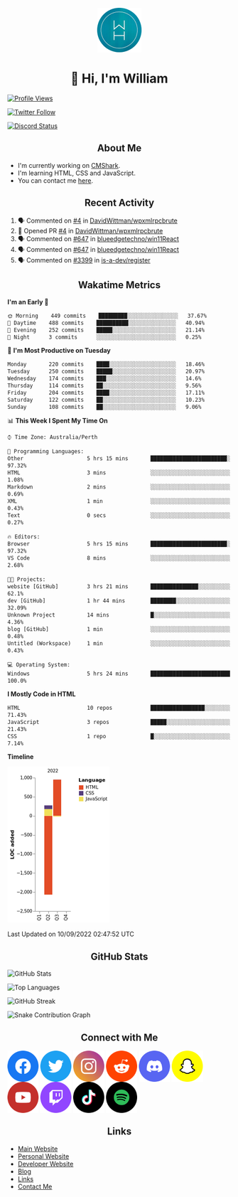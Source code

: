 <p align="center"><img src="https://github.com/williamdavidharrison/williamdavidharrison/blob/main/assets/logo.png" height="100" width="100"></p>

<h1 align="center">👋 Hi, I'm William</h1>

[![Profile Views](https://komarev.com/ghpvc/?username=williamdavidharrison&color=blue&style=for-the-badge)](https://github.com/williamdavidharrison)

[![Twitter Follow](https://img.shields.io/twitter/follow/WDHarrison09?color=1DA1F2&logo=twitter&style=for-the-badge)](https://twitter.com/intent/user?screen_name=wdharrison09)

[![Discord Status](https://dcbadge.vercel.app/api/shield/853158265466257448?theme=discord-inverted)](https://discord.com/users/853158265466257448)

<h2 align="center">About Me</h2>

* I'm currently working on [CMShark](https://github.com/wclarkey/cmshark).
* I'm learning HTML, CSS and JavaScript.
* You can contact me [here](https://contact.williamharrison.me).

<h2 align="center">Recent Activity</h2>

<!--START_SECTION:activity-->
1. 🗣 Commented on [#4](https://github.com/DavidWittman/wpxmlrpcbrute/issues/4) in [DavidWittman/wpxmlrpcbrute](https://github.com/DavidWittman/wpxmlrpcbrute)
2. 💪 Opened PR [#4](https://github.com/DavidWittman/wpxmlrpcbrute/pull/4) in [DavidWittman/wpxmlrpcbrute](https://github.com/DavidWittman/wpxmlrpcbrute)
3. 🗣 Commented on [#647](https://github.com/blueedgetechno/win11React/issues/647) in [blueedgetechno/win11React](https://github.com/blueedgetechno/win11React)
4. 🗣 Commented on [#647](https://github.com/blueedgetechno/win11React/issues/647) in [blueedgetechno/win11React](https://github.com/blueedgetechno/win11React)
5. 🗣 Commented on [#3399](https://github.com/is-a-dev/register/issues/3399) in [is-a-dev/register](https://github.com/is-a-dev/register)
<!--END_SECTION:activity-->

<h2 align="center">Wakatime Metrics</h2>

<!--START_SECTION:waka-->
**I'm an Early 🐤** 

```text
🌞 Morning    449 commits    █████████░░░░░░░░░░░░░░░░   37.67% 
🌆 Daytime    488 commits    ██████████░░░░░░░░░░░░░░░   40.94% 
🌃 Evening    252 commits    █████░░░░░░░░░░░░░░░░░░░░   21.14% 
🌙 Night      3 commits      ░░░░░░░░░░░░░░░░░░░░░░░░░   0.25%

```
📅 **I'm Most Productive on Tuesday** 

```text
Monday       220 commits    ████░░░░░░░░░░░░░░░░░░░░░   18.46% 
Tuesday      250 commits    █████░░░░░░░░░░░░░░░░░░░░   20.97% 
Wednesday    174 commits    ███░░░░░░░░░░░░░░░░░░░░░░   14.6% 
Thursday     114 commits    ██░░░░░░░░░░░░░░░░░░░░░░░   9.56% 
Friday       204 commits    ████░░░░░░░░░░░░░░░░░░░░░   17.11% 
Saturday     122 commits    ██░░░░░░░░░░░░░░░░░░░░░░░   10.23% 
Sunday       108 commits    ██░░░░░░░░░░░░░░░░░░░░░░░   9.06%

```


📊 **This Week I Spent My Time On** 

```text
⌚︎ Time Zone: Australia/Perth

💬 Programming Languages: 
Other                    5 hrs 15 mins       ████████████████████████░   97.32% 
HTML                     3 mins              ░░░░░░░░░░░░░░░░░░░░░░░░░   1.08% 
Markdown                 2 mins              ░░░░░░░░░░░░░░░░░░░░░░░░░   0.69% 
XML                      1 min               ░░░░░░░░░░░░░░░░░░░░░░░░░   0.43% 
Text                     0 secs              ░░░░░░░░░░░░░░░░░░░░░░░░░   0.27%

🔥 Editors: 
Browser                  5 hrs 15 mins       ████████████████████████░   97.32% 
VS Code                  8 mins              ░░░░░░░░░░░░░░░░░░░░░░░░░   2.68%

🐱‍💻 Projects: 
website [GitHub]         3 hrs 21 mins       ███████████████░░░░░░░░░░   62.1% 
dev [GitHub]             1 hr 44 mins        ████████░░░░░░░░░░░░░░░░░   32.09% 
Unknown Project          14 mins             █░░░░░░░░░░░░░░░░░░░░░░░░   4.36% 
blog [GitHub]            1 min               ░░░░░░░░░░░░░░░░░░░░░░░░░   0.48% 
Untitled (Workspace)     1 min               ░░░░░░░░░░░░░░░░░░░░░░░░░   0.43%

💻 Operating System: 
Windows                  5 hrs 24 mins       █████████████████████████   100.0%

```

**I Mostly Code in HTML** 

```text
HTML                     10 repos            █████████████████░░░░░░░░   71.43% 
JavaScript               3 repos             █████░░░░░░░░░░░░░░░░░░░░   21.43% 
CSS                      1 repo              █░░░░░░░░░░░░░░░░░░░░░░░░   7.14%

```


**Timeline**

![Chart not found](https://raw.githubusercontent.com/WilliamDavidHarrison/WilliamDavidHarrison/main/charts/bar_graph.png) 


 Last Updated on 10/09/2022 02:47:52 UTC
<!--END_SECTION:waka-->

<h2 align="center">GitHub Stats</h2>

![GitHub Stats](https://github-readme-stats.api.williamharrison.dev/api?username=williamdavidharrison&theme=algolia&show_icons=true&border_radius=8&count_private=true&include_all_commits=true)

![Top Languages](https://github-readme-stats.api.williamharrison.dev/api/top-langs/?username=williamdavidharrison&theme=algolia&layout=compact&border_radius=8)

![GitHub Streak](https://wh-github-readme-streak-stats.herokuapp.com/?user=WilliamDavidHarrison&theme=dark)

![Snake Contribution Graph](https://github.com/WilliamDavidHarrison/WilliamDavidHarrison/blob/output/github-contribution-grid-snake.svg)

<h2 align="center">Connect with Me</h2>

<a href="https://www.facebook.com/wdharrison09"><img align="center" src="assets/facebook.png" height="70" width="70" /></a>
<a href="https://twitter.com/wdharrison09"><img align="center" src="assets/twitter.png" height="70" width="70" /></a>
<a href="https://www.instagram.com/wdharrison09"><img align="center" src="assets/instagram.png" height="70" width="70" /></a>
<a href="https://www.reddit.com/u/williamdavidharrison"><img align="center" src="assets/reddit.png" height="70" width="70" /></a>
<a href="https://discord.com/users/853158265466257448"><img align="center" src="assets/discord.png" height="70" width="70" /></a>
<a href="https://snapchat.com/add/wdharrison09"><img align="center" src="assets/snapchat.png" height="70" width="70" /></a>
<a href="https://www.youtube.com/channel/UCzHwrpKSSMcnt-srjRqQqjg"><img align="center" src="assets/youtube.png" height="70" width="70" /></a>
<a href="https://www.twitch.tv/wdharrison09"><img align="center" src="assets/twitch.png" height="70" width="70" /></a>
<a href="https://www.tiktok.com/@wdharrison09"><img align="center" src="assets/tiktok.png" height="70" width="70" /></a>
<a href="https://open.spotify.com/user/4kteqc82me1u1vxevzly2azqs"><img align="center" src="assets/spotify.png" height="70" width="70" /></a>

<h2 align="center">Links</h2>

* [Main Website](https://williamharrison.xyz)
* [Personal Website](https://william.net.au)
* [Developer Website](https://williamharrison.dev)
* [Blog](https://www.williamharrison.blog)
* [Links](https://williamharrison.me)
* [Contact Me](https://contact.williamharrison.me)

